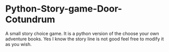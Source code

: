# Python-Story-game-Door-Cotundrum
A small story choice game.
It is a python version of the choose your own adventure books.
Yes I know the story line is not good feel free to modify it as you wish.
